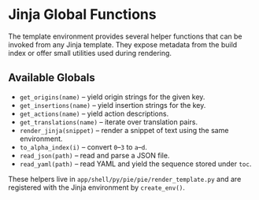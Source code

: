 # Jinja Global Functions

The template environment provides several helper functions that can be invoked
from any Jinja template. They expose metadata from the build index or offer
small utilities used during rendering.

## Available Globals

- `get_origins(name)` – yield origin strings for the given key.
- `get_insertions(name)` – yield insertion strings for the key.
- `get_actions(name)` – yield action descriptions.
- `get_translations(name)` – iterate over translation pairs.
- `render_jinja(snippet)` – render a snippet of text using the same environment.
- `to_alpha_index(i)` – convert `0`–`3` to `a`–`d`.
- `read_json(path)` – read and parse a JSON file.
- `read_yaml(path)` – read YAML and yield the sequence stored under `toc`.

These helpers live in `app/shell/py/pie/pie/render_template.py` and are
registered with the Jinja environment by `create_env()`.


